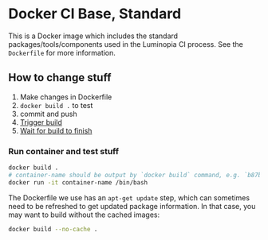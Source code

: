 # Docker CI Base, Standard

This is a Docker image which includes the standard packages/tools/components used in the Luminopia CI process. See the `Dockerfile` for more information.

## How to change stuff

1. Make changes in Dockerfile
2. `docker build .` to test
3. commit and push
4. [Trigger build](https://hub.docker.com/r/luminopia/ci-base-standard/~/settings/automated-builds/)
5. [Wait for build to finish](https://hub.docker.com/r/luminopia/ci-base-standard/builds/)

### Run container and test stuff

```sh
docker build .
# container-name should be output by `docker build` command, e.g. `b87b577abadd`
docker run -it container-name /bin/bash 
```

The Dockerfile we use has an `apt-get update` step, which can sometimes need to be refreshed to get updated package
information. In that case, you may want to build without the cached images:

```sh
docker build --no-cache .
```

